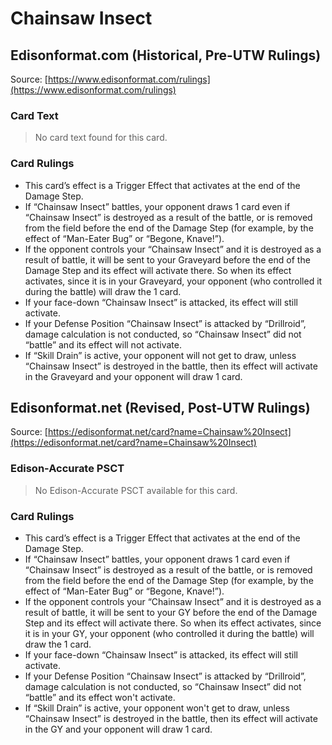 # Chainsaw Insect

## Edisonformat.com (Historical, Pre-UTW Rulings)

Source: [https://www.edisonformat.com/rulings](https://www.edisonformat.com/rulings)

### Card Text

> No card text found for this card.

### Card Rulings

*   This card’s effect is a Trigger Effect that activates at the end of the Damage Step.
*   If “Chainsaw Insect” battles, your opponent draws 1 card even if “Chainsaw Insect” is destroyed as a result of the battle, or is removed from the field before the end of the Damage Step (for example, by the effect of “Man-Eater Bug” or “Begone, Knave!”).
*   If the opponent controls your “Chainsaw Insect” and it is destroyed as a result of battle, it will be sent to your Graveyard before the end of the Damage Step and its effect will activate there. So when its effect activates, since it is in your Graveyard, your opponent (who controlled it during the battle) will draw the 1 card.
*   If your face-down “Chainsaw Insect” is attacked, its effect will still activate.
*   If your Defense Position “Chainsaw Insect” is attacked by “Drillroid”, damage calculation is not conducted, so “Chainsaw Insect” did not “battle” and its effect will not activate.
*   If “Skill Drain” is active, your opponent will not get to draw, unless “Chainsaw Insect” is destroyed in the battle, then its effect will activate in the Graveyard and your opponent will draw 1 card.

## Edisonformat.net (Revised, Post-UTW Rulings)

Source: [https://edisonformat.net/card?name=Chainsaw%20Insect](https://edisonformat.net/card?name=Chainsaw%20Insect)

### Edison-Accurate PSCT

> No Edison-Accurate PSCT available for this card.

### Card Rulings

*   This card’s effect is a Trigger Effect that activates at the end of the Damage Step.
*   If “Chainsaw Insect” battles, your opponent draws 1 card even if “Chainsaw Insect” is destroyed as a result of the battle, or is removed from the field before the end of the Damage Step (for example, by the effect of “Man-Eater Bug” or “Begone, Knave!”).
*   If the opponent controls your “Chainsaw Insect” and it is destroyed as a result of battle, it will be sent to your GY before the end of the Damage Step and its effect will activate there. So when its effect activates, since it is in your GY, your opponent (who controlled it during the battle) will draw the 1 card.
*   If your face-down “Chainsaw Insect” is attacked, its effect will still activate.
*   If your Defense Position “Chainsaw Insect” is attacked by “Drillroid”, damage calculation is not conducted, so “Chainsaw Insect” did not “battle” and its effect won't activate.
*   If “Skill Drain” is active, your opponent won't get to draw, unless “Chainsaw Insect” is destroyed in the battle, then its effect will activate in the GY and your opponent will draw 1 card.
            